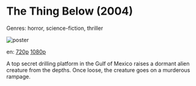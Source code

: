 # The Thing Below (2004)

Genres: horror, science-fiction, thriller

![poster](http://image.tmdb.org/t/p/w500/eTGCcgTSS5WzJMQIWsFl44s1pNR.jpg)

en:
  [720p](magnet:?xt=urn:btih:B00E1D56C3309A595C0BC985335E20091A4EC7F4&tr=udp://glotorrents.pw:6969/announce&tr=udp://tracker.opentrackr.org:1337/announce&tr=udp://torrent.gresille.org:80/announce&tr=udp://tracker.openbittorrent.com:80&tr=udp://tracker.coppersurfer.tk:6969&tr=udp://tracker.leechers-paradise.org:6969&tr=udp://p4p.arenabg.ch:1337&tr=udp://tracker.internetwarriors.net:1337)
  [1080p](magnet:?xt=urn:btih:AE80310B72DA2F9166F0BB3FAC0C1A3ED3BF1AD0&tr=udp://glotorrents.pw:6969/announce&tr=udp://tracker.opentrackr.org:1337/announce&tr=udp://torrent.gresille.org:80/announce&tr=udp://tracker.openbittorrent.com:80&tr=udp://tracker.coppersurfer.tk:6969&tr=udp://tracker.leechers-paradise.org:6969&tr=udp://p4p.arenabg.ch:1337&tr=udp://tracker.internetwarriors.net:1337)
  


A top secret drilling platform in the Gulf of Mexico raises a dormant alien creature from the depths. Once loose, the creature goes on a murderous rampage.